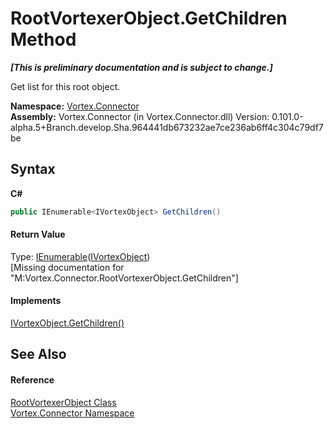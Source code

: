 # RootVortexerObject.GetChildren Method 
 _**\[This is preliminary documentation and is subject to change.\]**_

Get list for this root object.

**Namespace:**&nbsp;<a href="N_Vortex_Connector.md">Vortex.Connector</a><br />**Assembly:**&nbsp;Vortex.Connector (in Vortex.Connector.dll) Version: 0.101.0-alpha.5+Branch.develop.Sha.964441db673232ae7ce236ab6ff4c304c79df7be

## Syntax

**C#**<br />
``` C#
public IEnumerable<IVortexObject> GetChildren()
```


#### Return Value
Type: <a href="http://msdn2.microsoft.com/en-us/library/9eekhta0" target="_blank">IEnumerable</a>(<a href="T_Vortex_Connector_IVortexObject.md">IVortexObject</a>)<br />\[Missing <returns> documentation for "M:Vortex.Connector.RootVortexerObject.GetChildren"\]

#### Implements
<a href="M_Vortex_Connector_IVortexObject_GetChildren.md">IVortexObject.GetChildren()</a><br />

## See Also


#### Reference
<a href="T_Vortex_Connector_RootVortexerObject.md">RootVortexerObject Class</a><br /><a href="N_Vortex_Connector.md">Vortex.Connector Namespace</a><br />